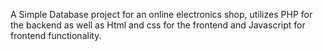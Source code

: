 A Simple Database project for an online electronics shop, 
utilizes PHP for the backend as well as Html and css for the frontend and Javascript for frontend functionality.
